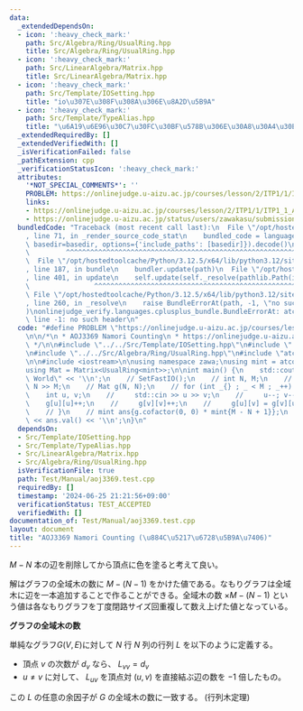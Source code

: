 ```yaml
---
data:
  _extendedDependsOn:
  - icon: ':heavy_check_mark:'
    path: Src/Algebra/Ring/UsualRing.hpp
    title: Src/Algebra/Ring/UsualRing.hpp
  - icon: ':heavy_check_mark:'
    path: Src/LinearAlgebra/Matrix.hpp
    title: Src/LinearAlgebra/Matrix.hpp
  - icon: ':heavy_check_mark:'
    path: Src/Template/IOSetting.hpp
    title: "io\u307E\u308F\u308A\u306E\u8A2D\u5B9A"
  - icon: ':heavy_check_mark:'
    path: Src/Template/TypeAlias.hpp
    title: "\u6A19\u6E96\u30C7\u30FC\u30BF\u578B\u306E\u30A8\u30A4\u30EA\u30A2\u30B9"
  _extendedRequiredBy: []
  _extendedVerifiedWith: []
  _isVerificationFailed: false
  _pathExtension: cpp
  _verificationStatusIcon: ':heavy_check_mark:'
  attributes:
    '*NOT_SPECIAL_COMMENTS*': ''
    PROBLEM: https://onlinejudge.u-aizu.ac.jp/courses/lesson/2/ITP1/1/ITP1_1_A
    links:
    - https://onlinejudge.u-aizu.ac.jp/courses/lesson/2/ITP1/1/ITP1_1_A
    - https://onlinejudge.u-aizu.ac.jp/status/users/zawakasu/submissions/1/3369/judge/9369476/C++17
  bundledCode: "Traceback (most recent call last):\n  File \"/opt/hostedtoolcache/Python/3.12.5/x64/lib/python3.12/site-packages/onlinejudge_verify/documentation/build.py\"\
    , line 71, in _render_source_code_stat\n    bundled_code = language.bundle(stat.path,\
    \ basedir=basedir, options={'include_paths': [basedir]}).decode()\n          \
    \         ^^^^^^^^^^^^^^^^^^^^^^^^^^^^^^^^^^^^^^^^^^^^^^^^^^^^^^^^^^^^^^^^^^^^^^^^^^^^^^^^^\n\
    \  File \"/opt/hostedtoolcache/Python/3.12.5/x64/lib/python3.12/site-packages/onlinejudge_verify/languages/cplusplus.py\"\
    , line 187, in bundle\n    bundler.update(path)\n  File \"/opt/hostedtoolcache/Python/3.12.5/x64/lib/python3.12/site-packages/onlinejudge_verify/languages/cplusplus_bundle.py\"\
    , line 401, in update\n    self.update(self._resolve(pathlib.Path(included), included_from=path))\n\
    \                ^^^^^^^^^^^^^^^^^^^^^^^^^^^^^^^^^^^^^^^^^^^^^^^^^^^^^^^^^\n \
    \ File \"/opt/hostedtoolcache/Python/3.12.5/x64/lib/python3.12/site-packages/onlinejudge_verify/languages/cplusplus_bundle.py\"\
    , line 260, in _resolve\n    raise BundleErrorAt(path, -1, \"no such header\"\
    )\nonlinejudge_verify.languages.cplusplus_bundle.BundleErrorAt: atcoder/modint:\
    \ line -1: no such header\n"
  code: "#define PROBLEM \"https://onlinejudge.u-aizu.ac.jp/courses/lesson/2/ITP1/1/ITP1_1_A\"\
    \n\n/*\n * AOJ3369 Namori Counting\n * https://onlinejudge.u-aizu.ac.jp/status/users/zawakasu/submissions/1/3369/judge/9369476/C++17\n\
    \ */\n\n#include \"../../Src/Template/IOSetting.hpp\"\n#include \"../../Src/LinearAlgebra/Matrix.hpp\"\
    \n#include \"../../Src/Algebra/Ring/UsualRing.hpp\"\n#include \"atcoder/modint\"\
    \n\n#include <iostream>\n\nusing namespace zawa;\nusing mint = atcoder::modint998244353;\n\
    using Mat = Matrix<UsualRing<mint>>;\n\nint main() {\n    std::cout << \"Hello\
    \ World\" << '\\n';\n    // SetFastIO();\n    // int N, M;\n    // std::cin >>\
    \ N >> M;\n    // Mat g(N, N);\n    // for (int _{} ; _ < M ; _++) {\n    // \
    \    int u, v;\n    //     std::cin >> u >> v;\n    //     u--; v--;\n    // \
    \    g[u][u]++;\n    //     g[v][v]++;\n    //     g[u][v] = g[v][u] = mint{-1};\n\
    \    // }\n    // mint ans{g.cofactor(0, 0) * mint{M - N + 1}};\n    // std::cout\
    \ << ans.val() << '\\n';\n}\n"
  dependsOn:
  - Src/Template/IOSetting.hpp
  - Src/Template/TypeAlias.hpp
  - Src/LinearAlgebra/Matrix.hpp
  - Src/Algebra/Ring/UsualRing.hpp
  isVerificationFile: true
  path: Test/Manual/aoj3369.test.cpp
  requiredBy: []
  timestamp: '2024-06-25 21:21:56+09:00'
  verificationStatus: TEST_ACCEPTED
  verifiedWith: []
documentation_of: Test/Manual/aoj3369.test.cpp
layout: document
title: "AOJ3369 Namori Counting (\u884C\u5217\u6728\u5B9A\u7406)"
---
```


$M - N$ 本の辺を削除してから頂点に色を塗ると考えて良い。

解はグラフの全域木の数に $M - (N - 1)$ をかけた値である。なもりグラフは全域木に辺を一本追加することで作ることができる。全域木の数 $\times M - (N - 1)$ という値は各なもりグラフを丁度閉路サイズ回重複して数え上げた値となっている。

**グラフの全域木の数**

単純なグラフ$G(V, E)$に対して $N$ 行 $N$ 列の行列 $L$ を以下のように定義する。

- 頂点 $v$ の次数が $d_{v}$ なら、 $L_{vv} = d_{v}$
- $u\ne v$ に対して、 $L_{uv}$ を頂点対 $(u, v)$ を直接結ぶ辺の数を $-1$ 倍したもの。

この $L$ の任意の余因子が $G$ の全域木の数に一致する。 (行列木定理)
